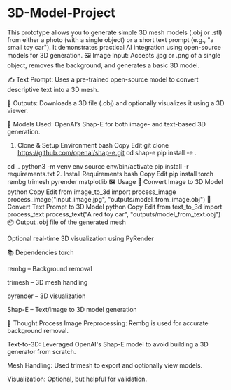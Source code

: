 # 3D-Model-Project
This prototype allows you to generate simple 3D mesh models (.obj or .stl) from either a photo (with a single object) or a short text prompt (e.g., "a small toy car"). It demonstrates practical AI integration using open-source models for 3D generation.
🖼️ Image Input: Accepts .jpg or .png of a single object, removes the background, and generates a basic 3D model.

✍️ Text Prompt: Uses a pre-trained open-source model to convert descriptive text into a 3D mesh.

💾 Outputs: Downloads a 3D file (.obj) and optionally visualizes it using a 3D viewer.

🧠 Models Used: OpenAI’s Shap-E for both image- and text-based 3D generation.
1. Clone & Setup Environment
bash
Copy
Edit
git clone https://github.com/openai/shap-e.git
cd shap-e
pip install -e .

cd ..
python3 -m venv env
source env/bin/activate
pip install -r requirements.txt
2. Install Requirements
bash
Copy
Edit
pip install torch rembg trimesh pyrender matplotlib
🖼️ Usage
🔹 Convert Image to 3D Model
python
Copy
Edit
from image_to_3d import process_image
process_image("input_image.jpg", "outputs/model_from_image.obj")
🔹 Convert Text Prompt to 3D Model
python
Copy
Edit
from text_to_3d import process_text
process_text("A red toy car", "outputs/model_from_text.obj")
📦 Output
.obj file of the generated mesh

Optional real-time 3D visualization using PyRender

📚 Dependencies
torch

rembg – Background removal

trimesh – 3D mesh handling

pyrender – 3D visualization

Shap-E – Text/image to 3D model generation

🧠 Thought Process
Image Preprocessing: Rembg is used for accurate background removal.

Text-to-3D: Leveraged OpenAI's Shap-E model to avoid building a 3D generator from scratch.

Mesh Handling: Used trimesh to export and optionally view models.

Visualization: Optional, but helpful for validation.
